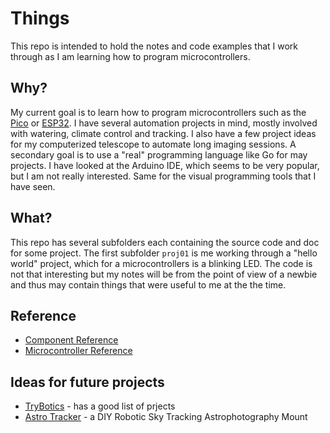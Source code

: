 # Things

This repo is intended to hold the notes and code examples that I work through as I am learning how to program microcontrollers.

## Why?

My current goal is to learn how to program microcontrollers such as the [Pico](https://www.raspberrypi.com/products/raspberry-pi-pico/) or [ESP32](https://en.wikipedia.org/wiki/ESP32). I have several automation projects in mind, mostly involved with watering, climate control and tracking.  I also have a few project ideas for my computerized telescope to automate long imaging sessions. A secondary goal is to use a "real" programming language like Go for may projects.  I have looked at the Arduino IDE, which seems to be very popular, but I am not really interested.  Same for the visual programming tools that I have seen.

## What?

This repo has several subfolders each containing the source code and doc for some project. The first subfolder `proj01` is me working through a "hello world" project, which for a microcontrollers is a blinking LED. The code is not that interesting but my notes will be from the point of view of a newbie and thus may contain things that were useful to me at the the time.

## Reference

* [Component Reference](component-ref.md)
* [Microcontroller Reference](microcontroller-ref.md)

## Ideas for future projects

* [TryBotics](https://trybotics.com/project/tinygo-on-arduino-uno-an-introduction-6130f6) - has a good list of prjects
* [Astro Tracker](https://learn.adafruit.com/diy-robotic-sky-tracking-astrophotography-mount) - a DIY Robotic Sky Tracking Astrophotography Mount 

